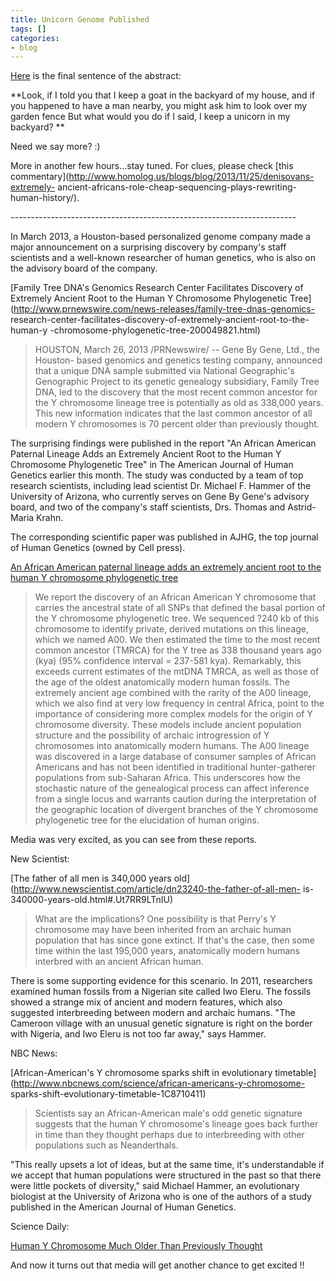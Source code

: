 ```yaml
---
title: Unicorn Genome Published
tags: []
categories:
- blog
---
```

[Here](http://www.nature.com/ejhg/journal/vaop/ncurrent/index.html#15012014)
is the final sentence of the abstract:
<!--more-->

**Look, if I told you that I keep a goat in the backyard of my house, and if you happened to have a man nearby, you might ask him to look over my garden fence But what would you do if I said, I keep a unicorn in my backyard? **

Need we say more? :)

More in another few hours...stay tuned. For clues, please check [this
commentary](http://www.homolog.us/blogs/blog/2013/11/25/denisovans-extremely-
ancient-africans-role-cheap-sequencing-plays-rewriting-human-history/).

\-----------------------------------------------------------------------

In March 2013, a Houston-based personalized genome company made a major
announcement on a surprising discovery by company's staff scientists and a
well-known researcher of human genetics, who is also on the advisory board of
the company.

[Family Tree DNA's Genomics Research Center Facilitates Discovery of Extremely
Ancient Root to the Human Y Chromosome Phylogenetic
Tree](http://www.prnewswire.com/news-releases/family-tree-dnas-genomics-
research-center-facilitates-discovery-of-extremely-ancient-root-to-the-human-y
-chromosome-phylogenetic-tree-200049821.html)

> HOUSTON, March 26, 2013 /PRNewswire/ -- Gene By Gene, Ltd., the Houston-
based genomics and genetics testing company, announced that a unique DNA
sample submitted via National Geographic's Genographic Project to its genetic
genealogy subsidiary, Family Tree DNA, led to the discovery that the most
recent common ancestor for the Y chromosome lineage tree is potentially as old
as 338,000 years. This new information indicates that the last common ancestor
of all modern Y chromosomes is 70 percent older than previously thought.

The surprising findings were published in the report "An African American
Paternal Lineage Adds an Extremely Ancient Root to the Human Y Chromosome
Phylogenetic Tree" in The American Journal of Human Genetics earlier this
month. The study was conducted by a team of top research scientists, including
lead scientist Dr. Michael F. Hammer of the University of Arizona, who
currently serves on Gene By Gene's advisory board, and two of the company's
staff scientists, Drs. Thomas and Astrid-Maria Krahn.

The corresponding scientific paper was published in AJHG, the top journal of
Human Genetics (owned by Cell press).

[An African American paternal lineage adds an extremely ancient root to the
human Y chromosome phylogenetic
tree](http://www.ncbi.nlm.nih.gov/pubmed/23453668)

> We report the discovery of an African American Y chromosome that carries the
ancestral state of all SNPs that defined the basal portion of the Y chromosome
phylogenetic tree. We sequenced ?240 kb of this chromosome to identify
private, derived mutations on this lineage, which we named A00. We then
estimated the time to the most recent common ancestor (TMRCA) for the Y tree
as 338 thousand years ago (kya) (95% confidence interval = 237-581 kya).
Remarkably, this exceeds current estimates of the mtDNA TMRCA, as well as
those of the age of the oldest anatomically modern human fossils. The
extremely ancient age combined with the rarity of the A00 lineage, which we
also find at very low frequency in central Africa, point to the importance of
considering more complex models for the origin of Y chromosome diversity.
These models include ancient population structure and the possibility of
archaic introgression of Y chromosomes into anatomically modern humans. The
A00 lineage was discovered in a large database of consumer samples of African
Americans and has not been identified in traditional hunter-gatherer
populations from sub-Saharan Africa. This underscores how the stochastic
nature of the genealogical process can affect inference from a single locus
and warrants caution during the interpretation of the geographic location of
divergent branches of the Y chromosome phylogenetic tree for the elucidation
of human origins.

Media was very excited, as you can see from these reports.

New Scientist:

[The father of all men is 340,000 years
old](http://www.newscientist.com/article/dn23240-the-father-of-all-men-
is-340000-years-old.html#.Ut7RR9LTnIU)

> What are the implications? One possibility is that Perry's Y chromosome may
have been inherited from an archaic human population that has since gone
extinct. If that's the case, then some time within the last 195,000 years,
anatomically modern humans interbred with an ancient African human.

There is some supporting evidence for this scenario. In 2011, researchers
examined human fossils from a Nigerian site called Iwo Eleru. The fossils
showed a strange mix of ancient and modern features, which also suggested
interbreeding between modern and archaic humans. "The Cameroon village with an
unusual genetic signature is right on the border with Nigeria, and Iwo Eleru
is not too far away," says Hammer.

NBC News:

[African-American's Y chromosome sparks shift in evolutionary
timetable](http://www.nbcnews.com/science/african-americans-y-chromosome-
sparks-shift-evolutionary-timetable-1C8710411)

> Scientists say an African-American male's odd genetic signature suggests
that the human Y chromosome's lineage goes back further in time than they
thought perhaps due to interbreeding with other populations such as
Neanderthals.

"This really upsets a lot of ideas, but at the same time, it's understandable
if we accept that human populations were structured in the past so that there
were little pockets of diversity," said Michael Hammer, an evolutionary
biologist at the University of Arizona who is one of the authors of a study
published in the American Journal of Human Genetics.

Science Daily:

[Human Y Chromosome Much Older Than Previously
Thought](http://www.sciencedaily.com/releases/2013/03/130305145821.htm)

And now it turns out that media will get another chance to get excited !!

